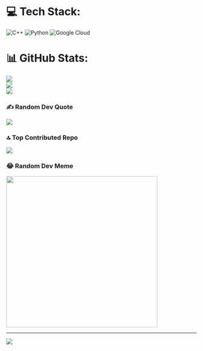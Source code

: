 
# 💻 Tech Stack:
![C++](https://img.shields.io/badge/c++-%2300599C.svg?style=for-the-badge&logo=c%2B%2B&logoColor=white) ![Python](https://img.shields.io/badge/python-3670A0?style=for-the-badge&logo=python&logoColor=ffdd54) ![Google Cloud](https://img.shields.io/badge/GoogleCloud-%234285F4.svg?style=for-the-badge&logo=google-cloud&logoColor=white)
# 📊 GitHub Stats:
![](https://github-readme-stats.vercel.app/api?username=ThanhTam-Pham&theme=dark&hide_border=false&include_all_commits=false&count_private=false)<br/>
![](https://github-readme-streak-stats.herokuapp.com/?user=ThanhTam-Pham&theme=dark&hide_border=false)<br/>
![](https://github-readme-stats.vercel.app/api/top-langs/?username=ThanhTam-Pham&theme=dark&hide_border=false&include_all_commits=false&count_private=false&layout=compact)

### ✍️ Random Dev Quote
![](https://quotes-github-readme.vercel.app/api?type=horizontal&theme=radical)

### 🔝 Top Contributed Repo
![](https://github-contributor-stats.vercel.app/api?username=ThanhTam-Pham&limit=5&theme=dark&combine_all_yearly_contributions=true)

### 😂 Random Dev Meme
<img src='https://memer-new.vercel.app/' style="height: 400px;"/>

---
[![](https://visitcount.itsvg.in/api?id=ThanhTam-Pham&icon=0&color=0)](https://visitcount.itsvg.in)

<!-- Proudly created with GPRM ( https://gprm.itsvg.in ) -->
